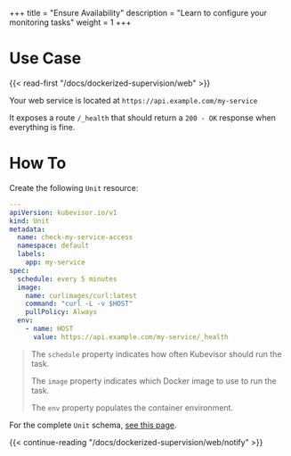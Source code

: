 +++
title = "Ensure Availability"
description = "Learn to configure your monitoring tasks"
weight = 1
+++

# Use Case

{{< read-first "/docs/dockerized-supervision/web" >}}

Your web service is located at `https://api.example.com/my-service`

It exposes a route `/_health` that should return a `200 - OK` response when everything is fine.

# How To

Create the following `Unit` resource:

```yaml
---
apiVersion: kubevisor.io/v1
kind: Unit
metadata:
  name: check-my-service-access
  namespace: default
  labels:
    app: my-service
spec:
  schedule: every 5 minutes
  image:
    name: curlimages/curl:latest
    command: "curl -L -v $HOST"
    pullPolicy: Always
  env:
    - name: HOST
      value: https://api.example.com/my-service/_health
```

> The `schedule` property indicates how often Kubevisor should run the task.
>
> The `image` property indicates which Docker image to use to run the task.
>
> The `env` property populates the container environment.

For the complete `Unit` schema, [see this page](/docs/concepts/unit/schema).

{{< continue-reading "/docs/dockerized-supervision/web/notify" >}}
